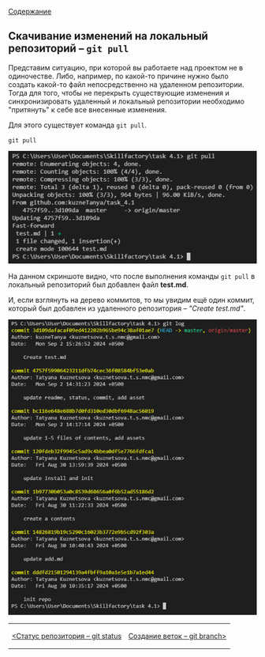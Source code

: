 [Содержание](./readme.md)

## Скачивание изменений на локальный репозиторий – `git pull`

Представим ситуацию, при которой вы работаете над проектом не в одиночестве. Либо, например, по какой-то причине нужно было создать какой-то файл непосредственно на удаленном репозитории. Тогда для того, чтобы не перекрыть существующие изменения и синхронизировать удаленный и локальный репозитории необходимо "притянуть" к себе все внесенные изменения.

Для этого существует команда `git pull`.

```
git pull
```

![git pull](./assets/pull_test.PNG)

На данном скриншоте видно, что после выполнения команды `git pull` в локальный репозиторий был добавлен файл **test.md**.

И, если взглянуть на дерево коммитов, то мы увидим ещё один коммит, который был добавлен из удаленного репозитория – *"Create test.md"*.

![git log after pull](./assets/log_2.PNG)

<table width="100%">
<td>

[<Статус репозитория – git status](./status.md)

</td>
<td>

<div style="text-align:right">

[Создание веток – git branch>](./branch.md)

</div>

</td>
</table>